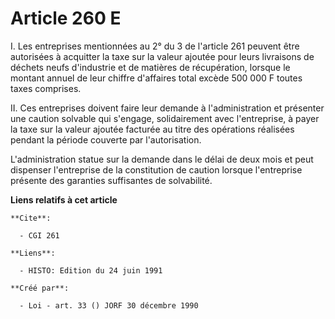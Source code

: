 # Article 260 E

I. Les entreprises mentionnées au 2° du 3 de l'article 261 peuvent être autorisées à acquitter la taxe sur la valeur ajoutée
pour leurs livraisons de déchets neufs d'industrie et de matières de récupération, lorsque le montant annuel de leur chiffre
d'affaires total excède 500 000 F toutes taxes comprises.

II. Ces entreprises doivent faire leur demande à l'administration et présenter une caution solvable qui s'engage,
solidairement avec l'entreprise, à payer la taxe sur la valeur ajoutée facturée au titre des opérations réalisées pendant la
période couverte par l'autorisation.

L'administration statue sur la demande dans le délai de deux mois et peut dispenser l'entreprise de la constitution de
caution lorsque l'entreprise présente des garanties suffisantes de solvabilité.

**Liens relatifs à cet article**

	**Cite**:

	  - CGI 261

	**Liens**:

	  - HISTO: Edition du 24 juin 1991

	**Créé par**:

	  - Loi - art. 33 () JORF 30 décembre 1990
